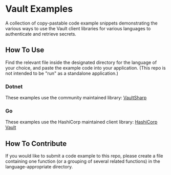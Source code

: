 # Vault Examples

A collection of copy-pastable code example snippets demonstrating the various ways to use the Vault client libraries for various languages to authenticate and retrieve secrets.

## How To Use 

Find the relevant file inside the designated directory for the language of your choice, and paste the example code into your application. (This repo is not intended to be "run" as a standalone application.)

### Dotnet
These examples use the community maintained library: [VaultSharp](https://github.com/rajanadar/VaultSharp)

### Go
These examples use the HashiCorp maintained client library: [HashiCorp Vault](https://pkg.go.dev/github.com/hashicorp/vault/api)

## How To Contribute

If you would like to submit a code example to this repo, please create a file containing one function (or a grouping of several related functions) in the language-appropriate directory.